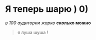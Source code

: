 # Я теперь шарю ) 0)
*в 100 аудитории жарко*
**сколько можно**
>я луша шуша
! [](https://yandex.ru/images/touch/search?source=related-0&p=2&nomisspell=1&text=%D0%BC%D0%B5%D0%BC%D1%8B%20%D1%81%20%D0%BF%D0%BE%D0%BF%D1%83%D0%B3%D0%B0%D1%8F%D0%BC%D0%B8%20%D0%B5%D1%81%D1%83%D1%81&img_url=http%3A%2F%2Fwww.files-warehouse.com%2Ffiles%2Fstickers%2F5c%2F5cca%2F5ccaf8a0a1e63ac0616e87e3db7b8437.jpg&pos=41&rpt=simage&ts=1536659110136) 

